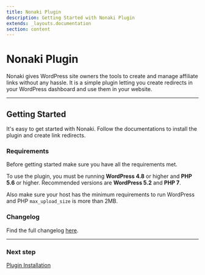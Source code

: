 ```yaml
---
title: Nonaki Plugin
description: Getting Started with Nonaki Plugin
extends: _layouts.documentation
section: content
---
```


# Nonaki Plugin

Nonaki gives WordPress site owners the tools to create and manage affiliate links without any hassle. It is a simple plugin letting you create redirects in your WordPress dashboard and use them in your website.

---

## Getting Started

It's easy to get started with Nonaki. Follow the documentations to install the plugin and create link redirects.

### Requirements

Before getting started make sure you have all the requirements met.

To use the plugin, you must be running **WordPress 4.8** or higher and **PHP 5.6** or higher.
Recommended versions are **WordPress 5.2** and **PHP 7**.

Also make sure your host has the minimum requirements to run WordPress and PHP `max_upload_size` is more than 2MB.

### Changelog

Find the full changelog [here](https://dinomatic.com/plugins/nonaki/changelog).

---

### Next step

[Plugin Installation](/docs/kemoku/installation)
